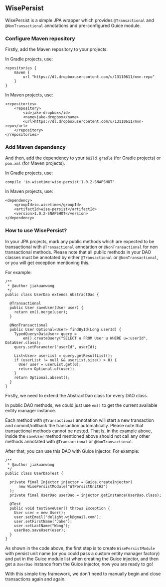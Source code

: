 ## WisePersist

WisePersist is a simple JPA wrapper which provides `@Transactional` and `@NonTransactional` annotations and pre-configured
Guice module.


### Configure Maven repository

Firstly, add the Maven repository to your projects:

In Gradle projects, use:

```
repositories {
    maven {
        url "https://dl.dropboxusercontent.com/u/13110611/mvn-repo"
    }
}
```

In Maven projects, use:

```
<repositories>
    <repository>
        <id>jake-dropbox</id>
        <name>jake-dropbox</name>
        <url>https://dl.dropboxusercontent.com/u/13110611/mvn-repo</url>
    </repository>
</repositories>
```

### Add Maven dependency

And then, add the dependency to your `build.gradle` (for Gradle projects) or `pom.xml` (for Maven projects).

In Gradle projects, use:

```
compile 'io.wisetime:wise-persist:1.0.2-SNAPSHOT'
```

In Maven projects, use:

```
<dependency>
    <groupId>io.wisetime</groupId>
    <artifactId>wise-persist</artifactId>
    <version>1.0.2-SNAPSHOT</version>
</dependency>
```

### How to use WisePersist?

In your JPA projects, mark any public methods which are expected to be transactional with `@Transactional` annotation or `@NonTransactional` for non transactional methods. Please note that all public methods in your DAO classes must be annotated by either `@Transactional` or `@NonTransactional`, or you will get exception mentioning this.

For example:

```
/**
 * @author jiakuanwang
 */
public class UserDao extends AbstractDao {

  @Transactional
  public User saveUser(User user) {
    return em().merge(user);
  }

  @NonTransactional
  public User Optional<User> findById(Long userId) {
    TypedQuery<DataUser> query =
        em().createQuery("SELECT u FROM User u WHERE u=:userId", DataUser.class);
    query.setParameter("userId", userId);

    List<User> userList = query.getResultList();
    if (userList != null && userList.size() > 0) {
	  User user = userList.get(0);
      return Optional.of(user);
    }
    return Optional.absent();
  }
}
```

Firstly, we need to extend the AbstractDao class for every DAO class.

In public DAO methods, we could just use `em()` to get the current available entity manager instance.

Each method with `@Transactional` annotation will start a new transaction and commit/rollback the transaction automatically. Please note that transactional methods cannot be nested. That is, in the example above, inside the `saveUser` method mentioned above should not call any other methods annotated with `@Transactional` or `@NonTransactional`.

After that, you can use this DAO with Guice injector. For example:

```
/**
 * @author jiakuanwang
 */
public class UserDaoTest {

  private final Injector injector = Guice.createInjector(
      new WisePersistModule("WTPersistUnitH2")
  );
  private final UserDao userDao = injector.getInstance(UserDao.class);

  @Test
  public void testSaveUser() throws Exception {
    User user = new User();
    user.setEmail("delight.wjk@gmail.com");
    user.setFirstName("Jake");
    user.setLastName("Wang");
    userDao.saveUser(user);
  }
}
```

As shown in the code above, the first step is to create `WisePersistModule` with persist unit name (or you could pass a custom entity manager factory) and put in the Guice module list when creating the Guice injector, and then get a `UserDao` instance from the Guice injector, now you are ready to go!

With this simple tiny framework, we don't need to manually begin and close transactions again and again.
